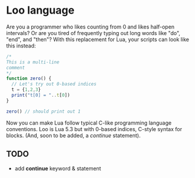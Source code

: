 # Loo language

Are you a programmer who likes counting from 0 and likes half-open intervals?
Or are you tired of frequently typing out long words like "do", "end", and "then"?
With this replacement for Lua, your scripts can look like this instead:

```javascript
/*
This is a multi-line
comment
*/
function zero() {
  // Let's try out 0-based indices
  t = {1,2,3}
  print("t[0] = "..t[0])
}

zero() // should print out 1
```

Now you can make Lua follow typical C-like programming language conventions.
Loo is Lua 5.3 but with 0-based indices, C-style syntax for blocks.
(And, soon to be added, a *continue* statement).

## TODO

- add **continue** keyword & statement
